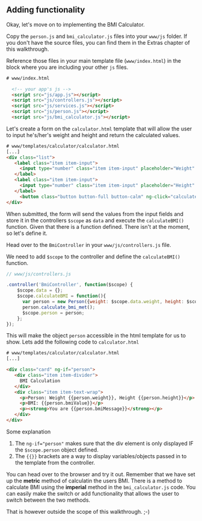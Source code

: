 ## Adding functionality

Okay, let's move on to implementing the BMI Calculator. 

Copy the `person.js` and `bmi_calculator.js` files into your `www/js` folder. If you don't have the source files, you can find them in the Extras chapter of this walkthrough.

Reference those files in your main template file (`www/index.html`) in the block where you are including your other `js` files.
```html
# www/index.html

  <!-- your app's js -->
  <script src="js/app.js"></script>
  <script src="js/controllers.js"></script>
  <script src="js/services.js"></script>
  <script src="js/person.js"></script>
  <script src="js/bmi_calculator.js"></script>
 ```
 
 Let's create a form on the `calculator.html` template that will allow the user to input he's/her's weight and height and return the calculated values. 
 
 ```html
 # www/templates/calculator/calculator.html
 [...]
 <div class="list">
    <label class="item item-input">
      <input type="number" class="item item-input" placeholder="Weight" ng-model="data.weight">
    </label>
    <label class="item item-input">
      <input type="number" class="item item-input" placeholder="Height" ng-model="data.height">
    </label>
      <button class="button button-full button-calm" ng-click="calculateBMI()">Calculate</button>
 </div>

 ```
 When submitted, the form will send the values from the input fields and store it in the controllers `$scope` as `data` and execute the `calculateBMI()` function. Given that there is a function defined. There isn't at the moment, so let's define it. 
 
Head over to the `BmiController` in your `www/js/controllers.js` file. 

We need to add `$scope` to the controller and define the `calculateBMI()` function.

```javascript
// www/js/controllers.js

.controller('BmiController', function($scope) {
    $scope.data = {};
    $scope.calculateBMI = function(){
      var person = new Person({weight: $scope.data.weight, height: $scope.data.height});
      person.calculate_bmi_met();
      $scope.person = person;
    };
});

```

This will make the object `person` accessible in the html template for us to show. Lets add the following code to `calculator.html` 

 ```html
 # www/templates/calculator/calculator.html
 [...]
 
 <div class="card" ng-if="person">
    <div class="item item-divider">
      BMI Calculation
    </div>
    <div class="item item-text-wrap">
      <p>Person: Weight {{person.weight}}, Height {{person.height}}</p>
      <p>BMI: {{person.bmiValue}}</p>
      <p><strong>You are {{person.bmiMessage}}</strong></p>
    </div>
 </div>
 ```
 
Some explanation
1. The `ng-if="person"` makes sure that the div element is only displayed IF the `$scope.person` object defined.
2. The `{{}}` brackets are a way to display variables/objects passed in to the template from the controller. 

You can head over to the browser and try it out. Remember that we have set up the **metric** method of calculatin the users BMI. There is a method to calculate BMI using the **imperial** method in the `bmi_calculator.js` code. You can easily make the switch or add functionality that allows the user to switch between the two methods. 

That is however outside the scope of this walkthrough. ;-)


 
 

